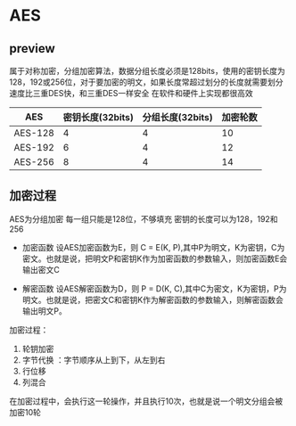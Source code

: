 # AES

## preview
属于对称加密，分组加密算法，数据分组长度必须是128bits，使用的密钥长度为128，192或256位，对于要加密的明文，如果长度常超过划分的长度就需要划分
速度比三重DES快，和三重DES一样安全
在软件和硬件上实现都很高效

|  AES |密钥长度(32bits)  |分组长度(32bits) |加密轮数|
|  ----  | ----  |----|----|
| AES-128  | 4 | 4 |10|
| AES-192  | 6 | 4 |12|
| AES-256  | 8 | 4 |14|

## 加密过程
AES为分组加密 每一组只能是128位，不够填充
密钥的长度可以为128，192和256

- 加密函数
  设AES加密函数为E，则 C = E(K, P),其中P为明文，K为密钥，C为密文。也就是说，把明文P和密钥K作为加密函数的参数输入，则加密函数E会输出密文C

- 解密函数
  设AES解密函数为D，则 P = D(K, C),其中C为密文，K为密钥，P为明文。也就是说，把密文C和密钥K作为解密函数的参数输入，则解密函数会输出明文P。

加密过程：

1. 轮钥加密
2. 字节代换 ：字节顺序从上到下，从左到右
3. 行位移
4. 列混合

在加密过程中，会执行这一轮操作，并且执行10次，也就是说一个明文分组会被加密10轮